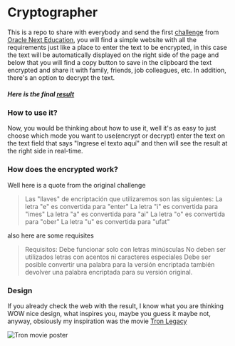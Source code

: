 # Cryptographer

This is a repo to share with everybody and send 
the first <a href="https://www.aluracursos.com/challenges/challenge-one-logica/sprint01-construye-un-encriptador-texto-con-javascript">challenge</a> from <a href="https://www.oracle.com/lad/education/oracle-next-education/" target="blank">Oracle Next Education</a>,
you will find a simple website with all the requirements 
just like a place to enter the text to be encrypted, in this case
the text will be automatically displayed on the right side 
of the page and below that you will find a copy button
to save in the clipboard the text encrypted and share it
with family, friends, job colleagues, etc. In addition, there's 
an option to decrypt the text. 

##### Here is the final <a href="https://ismaelmatiz.github.io/cryptographer/" target="blank">result</a>

### How to use it?
Now, you would be thinking about how to use it, well it's as easy to just
choose which mode you want to use(encrypt or decrypt)
enter the text on the text field that says "Ingrese el texto aquí"
and then will see the result at the right side in real-time.

### How does the encrypted work?
Well here is a quote from the original challenge

>Las "llaves" de encriptación que utilizaremos son las siguientes:
La letra "e" es convertida para "enter"
La letra "i" es convertida para "imes"
La letra "a" es convertida para "ai"
La letra "o" es convertida para "ober"
La letra "u" es convertida para "ufat"


also here are some requisites

>Requisitos:
Debe funcionar solo con letras minúsculas
No deben ser utilizados letras con acentos ni caracteres especiales
Debe ser posible convertir una palabra para la versión encriptada también devolver una palabra encriptada para su versión original.

### Design
If you already check the web with the result, I know what
you are thinking WOW nice design, what inspires you, maybe you guess it
maybe not, anyway, obsiously my inspiration was the movie <a href="https://www.google.com/search?gs_ssp=eJzj4tLP1Tcwrao0Sq40YPRiKSnKzwMAMrcFiA&q=tron&oq=tron&aqs=chrome.2.0i271j46i340i512l2j0i512l4j46i175i199i512j0i512l2.4031j0j7&sourceid=chrome&ie=UTF-8" target="blank">Tron Legacy</a>

![Tron movie poster](https://m.media-amazon.com/images/M/MV5BMTk4NTk4MTk1OF5BMl5BanBnXkFtZTcwNTE2MDIwNA@@._V1_FMjpg_UX1000_.jpg)